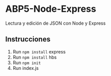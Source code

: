 # ABP5-Node-Express
Lectura y edición de JSON con Node y Express

## Instrucciones
1. Run ``` npm install ``` express
2. Run ``` npm install ``` hbs
3. Run ``` npm init ```
4. Run index.js

